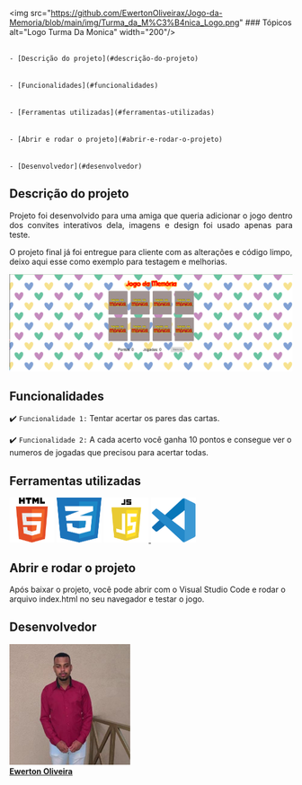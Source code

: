 <img src="https://github.com/EwertonOliveirax/Jogo-da-Memoria/blob/main/img/Turma_da_M%C3%B4nica_Logo.png"    ### Tópicos 
 alt="Logo Turma Da Monica" width="200"/> 

                                                                                                              - [Descrição do projeto](#descrição-do-projeto)

                                                                                                              - [Funcionalidades](#funcionalidades)

                                                                                                              - [Ferramentas utilizadas](#ferramentas-utilizadas)

                                                                                                              - [Abrir e rodar o projeto](#abrir-e-rodar-o-projeto)

                                                                                                              - [Desenvolvedor](#desenvolvedor)

## Descrição do projeto 

<p align="justify">
 Projeto foi desenvolvido para uma amiga que queria adicionar o jogo dentro dos convites interativos dela, imagens e design foi usado apenas para teste.
 
 O projeto final já foi entregue para cliente com as alterações e código limpo, deixo aqui esse como exemplo para testagem e melhorias.
</p>

![Descrição do projeto Jogo-da-Memoria](https://github.com/EwertonOliveirax/Jogo-da-Memoria/blob/main/img/print-tela.png)
</p>

## Funcionalidades

:heavy_check_mark: `Funcionalidade 1:` Tentar acertar os pares das cartas.

:heavy_check_mark: `Funcionalidade 2:` A cada acerto você ganha 10 pontos e consegue ver o numeros de jogadas que precisou para acertar todas.

## Ferramentas utilizadas

<a href="https://developer.mozilla.org/pt-BR/docs/Web/HTML" target="_blank"> <img src="https://github.com/EwertonOliveirax/Ping-Pong/blob/main/img/logo_html5.png" alt="HTML5" width="80" height="80"/></a> <a href="https://developer.mozilla.org/en-US/docs/Web/CSS" target="_blank"> <img src="https://github.com/EwertonOliveirax/Jogo-da-Memoria/blob/main/img/css.png" alt="CSS3" width="80" height="80"/></a> <a href="https://www.javascript.com/about" target="_blank"> <img src="https://github.com/EwertonOliveirax/Ping-Pong/blob/main/img/logo_javaScript.png" alt="JavaScript" width="80" height="80"/> </a> <a href="https://code.visualstudio.com/" target="_blank"> <img src="https://github.com/EwertonOliveirax/Ping-Pong/blob/main/img/logo_visual.png" alt="VisualCode" width="80" height="80"/> </a>

###

## Abrir e rodar o projeto

Após baixar o projeto, você pode abrir com o Visual Studio Code e rodar o arquivo index.html no seu navegador e testar o jogo. 

## Desenvolvedor

[<img src="https://github.com/EwertonOliveirax/Ping-Pong/blob/main/img/desenvolvedor.jpg" width=215><br><b>Ewerton Oliveira</b>](https://github.com/EwertonOliveirax) 
